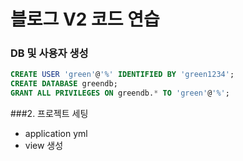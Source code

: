# 블로그 V2 코드 연습

### DB 및 사용자 생성
```sql 
CREATE USER 'green'@'%' IDENTIFIED BY 'green1234';
CREATE DATABASE greendb;
GRANT ALL PRIVILEGES ON greendb.* TO 'green'@'%';
```

###2. 프로젝트 세팅
- application yml 
- view 생성